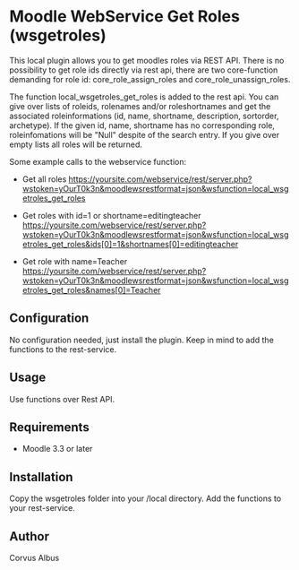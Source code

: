 Moodle WebService Get Roles (wsgetroles)
====================================================

This local plugin allows you to get moodles roles via REST API. There is no possibility to get role ids directly via rest api, 
there are two core-function demanding for role id: core_role_assign_roles and core_role_unassign_roles.

The function local_wsgetroles_get_roles is added to the rest api. You can give over lists of roleids, rolenames and/or roleshortnames and get the associated roleinformations (id, name, shortname, description, sortorder, archetype). If the given id, name, shortname has no corresponding role, roleinfomations will be "Null" despite of the search entry. 
If you give over empty lists all roles will be returned.

Some example calls to the webservice function:

* Get all roles
https://yoursite.com/webservice/rest/server.php?wstoken=yOurT0k3n&moodlewsrestformat=json&wsfunction=local_wsgetroles_get_roles

* Get roles with id=1 or shortname=editingteacher
https://yoursite.com/webservice/rest/server.php?wstoken=yOurT0k3n&moodlewsrestformat=json&wsfunction=local_wsgetroles_get_roles&ids[0]=1&shortnames[0]=editingteacher

* Get role with name=Teacher
https://yoursite.com/webservice/rest/server.php?wstoken=yOurT0k3n&moodlewsrestformat=json&wsfunction=local_wsgetroles_get_roles&names[0]=Teacher 


Configuration
-------------
No configuration needed, just install the plugin. Keep in mind to add the functions to the rest-service.

Usage
-----
Use functions over Rest API.

Requirements
------------
- Moodle 3.3 or later

Installation
------------
Copy the wsgetroles folder into your /local directory. Add the functions to your rest-service. 

Author
------
Corvus Albus
